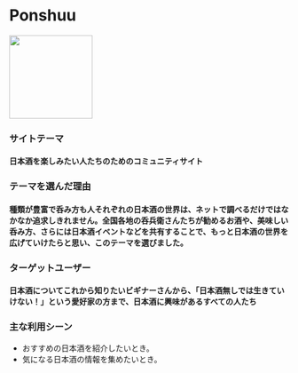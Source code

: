 # Ponshuu
<img src="https://github.com/user-attachments/assets/ac92acd0-2696-4fdb-b874-714ab4c577cf" width="150">

### サイトテーマ
#### 日本酒を楽しみたい人たちのためのコミュニティサイト

### テーマを選んだ理由
#### 種類が豊富で呑み方も人それぞれの日本酒の世界は、ネットで調べるだけではなかなか追求しきれません。全国各地の呑兵衛さんたちが勧めるお酒や、美味しい呑み方、さらには日本酒イベントなどを共有することで、もっと日本酒の世界を広げていけたらと思い、このテーマを選びました。

### ターゲットユーザー
#### 日本酒についてこれから知りたいビギナーさんから、「日本酒無しでは生きていけない！」という愛好家の方まで、日本酒に興味があるすべての人たち

### 主な利用シーン
- おすすめの日本酒を紹介したいとき。
- 気になる日本酒の情報を集めたいとき。